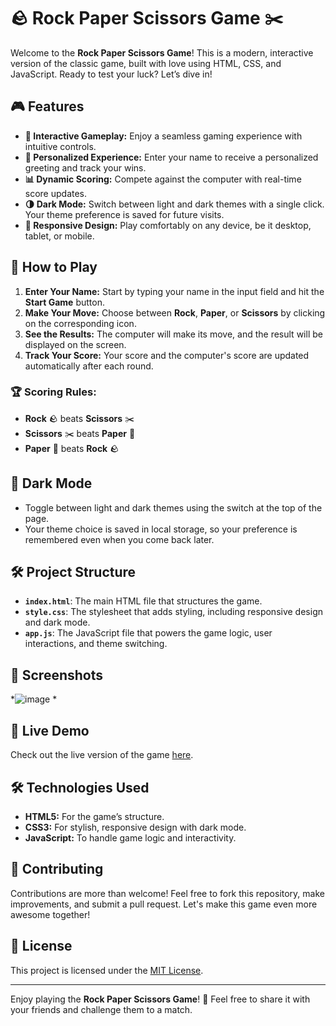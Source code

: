 # 🪨 Rock Paper Scissors Game ✂️

Welcome to the **Rock Paper Scissors Game**! This is a modern, interactive version of the classic game, built with love using HTML, CSS, and JavaScript. Ready to test your luck? Let’s dive in!

## 🎮 Features

- **🚀 Interactive Gameplay:** Enjoy a seamless gaming experience with intuitive controls.
- **👤 Personalized Experience:** Enter your name to receive a personalized greeting and track your wins.
- **📊 Dynamic Scoring:** Compete against the computer with real-time score updates.
- **🌗 Dark Mode:** Switch between light and dark themes with a single click. Your theme preference is saved for future visits.
- **📱 Responsive Design:** Play comfortably on any device, be it desktop, tablet, or mobile.

## 🎲 How to Play

1. **Enter Your Name:** Start by typing your name in the input field and hit the **Start Game** button.
2. **Make Your Move:** Choose between **Rock**, **Paper**, or **Scissors** by clicking on the corresponding icon.
3. **See the Results:** The computer will make its move, and the result will be displayed on the screen.
4. **Track Your Score:** Your score and the computer's score are updated automatically after each round.

### 🏆 Scoring Rules:

- **Rock** 🪨 beats **Scissors** ✂️
- **Scissors** ✂️ beats **Paper** 📄
- **Paper** 📄 beats **Rock** 🪨

## 🌙 Dark Mode

- Toggle between light and dark themes using the switch at the top of the page.
- Your theme choice is saved in local storage, so your preference is remembered even when you come back later.

## 🛠️ Project Structure

- **`index.html`**: The main HTML file that structures the game.
- **`style.css`**: The stylesheet that adds styling, including responsive design and dark mode.
- **`app.js`**: The JavaScript file that powers the game logic, user interactions, and theme switching.

## 📸 Screenshots

*![image](https://github.com/user-attachments/assets/c51685d5-89c2-4c35-b672-56a416a3fd11)
*

## 🚀 Live Demo

Check out the live version of the game [here](https://deepbodkhe.github.io/Rock-paper-scissors/).


## 🛠️ Technologies Used

- **HTML5:** For the game’s structure.
- **CSS3:** For stylish, responsive design with dark mode.
- **JavaScript:** To handle game logic and interactivity.

## 🤝 Contributing

Contributions are more than welcome! Feel free to fork this repository, make improvements, and submit a pull request. Let's make this game even more awesome together!

## 📜 License

This project is licensed under the [MIT License](LICENSE).

---

Enjoy playing the **Rock Paper Scissors Game**! 🎉 Feel free to share it with your friends and challenge them to a match.
